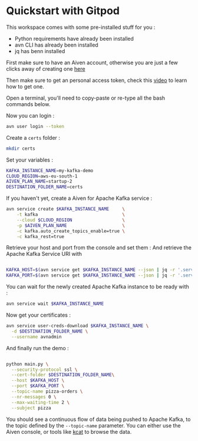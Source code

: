 # Quickstart with Gitpod

This workspace comes with some pre-installed stuff for you : 

* Python requirements have already been installed
* avn CLI has already been installed
* jq has benn installed

First make sure to have an Aiven account, otherwise you are just a few clicks away of creating one [here](https://console.aiven.io/signup?utm_source=github&utm_medium=organic&utm_campaign=blog_art&utm_content=post)

Then make sure to get an personal access token, check this [video](https://www.youtube.com/watch?v=64G2QIMYOL4) to learn how to get one. 

Open a terminal, you'll need to copy-paste or re-type all the bash commands below.

Now you can login : 

```bash
avn user login --token

```

Create a `certs` folder : 

```bash
mkdir certs
```

Set your variables :
```bash
KAFKA_INSTANCE_NAME=my-kafka-demo
CLOUD_REGION=aws-eu-south-1
AIVEN_PLAN_NAME=startup-2
DESTINATION_FOLDER_NAME=certs
```

If you haven't yet, create a Aiven for Apache Kafka service : 

```bash
avn service create $KAFKA_INSTANCE_NAME     \
    -t kafka                                \
    --cloud $CLOUD_REGION                   \
    -p $AIVEN_PLAN_NAME                     \
    -c kafka.auto_create_topics_enable=true \
    -c kafka_rest=true                    

```

Retrieve your host and port from the console and set them : 
And retrieve the Apache Kafka Service URI with

```bash

KAFKA_HOST=$(avn service get $KAFKA_INSTANCE_NAME --json | jq -r '.service_uri_params.host')
KAFKA_PORT=$(avn service get $KAFKA_INSTANCE_NAME --json | jq -r '.service_uri_params.port')

```

You can wait for the newly created Apache Kafka instance to be ready with : 

```bash
avn service wait $KAFKA_INSTANCE_NAME
```

Now get your certificates : 

```bash
avn service user-creds-download $KAFKA_INSTANCE_NAME \
  -d $DESTINATION_FOLDER_NAME \
  --username avnadmin
```

And finally run the demo : 

```bash

python main.py \
  --security-protocol ssl \
  --cert-folder $DESTINATION_FOLDER_NAME\
  --host $KAFKA_HOST \
  --port $KAFKA_PORT \
  --topic-name pizza-orders \
  --nr-messages 0 \
  --max-waiting-time 2 \
  --subject pizza

```

You should see a continuous flow of data being pushed to Apache Kafka, to the topic defined by the `--topic-name` parameter. You can either use the Aiven console, or tools like [kcat](https://docs.aiven.io/docs/products/kafka/howto/kcat) to browse the data.
